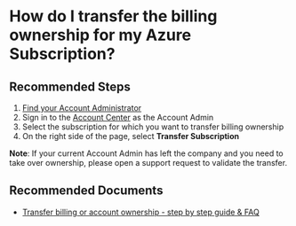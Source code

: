 <properties
	pageTitle="How do I transfer the billing ownership for my Azure Subscription?"
	description="How do I transfer the billing ownership for my Azure Subscription?"
	service="azure-billing"
	resource="billing"
	authors="prdasneo"
	ms.author="prdasneo"
	displayOrder="4"
	selfHelpType="resource"
	supportTopicIds="32454918"
	resourceTags=""
	productPesIds="15660"
	cloudEnvironments="public"
	articleId="98890c5b-3010-48fa-84b9-dd795e5051d7"
	ownershipId="ASMS_SubscriptionManagement"
/>

# How do I transfer the billing ownership for my Azure Subscription?

## **Recommended Steps**

1. [Find your Account Administrator](data-blade:Microsoft_Azure_Billing.SubscriptionPropertiesBlade)
2. Sign in to the [Account Center](https://account.windowsazure.com/Subscriptions) as the Account Admin
3. Select the subscription for which you want to transfer billing ownership
4. On the right side of the page, select **Transfer Subscription**

**Note**: If your current Account Admin has left the company and you need to take over ownership, please open a support request to validate the transfer.

## **Recommended Documents**

* [Transfer billing or account ownership - step by step guide & FAQ](https://docs.microsoft.com/azure/billing/billing-subscription-transfer/)
